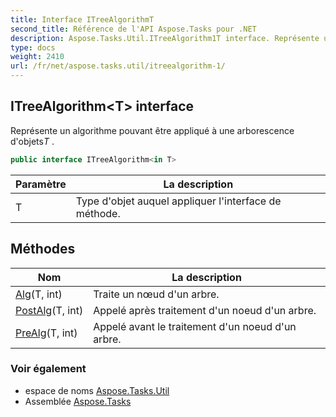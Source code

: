 ```yaml
---
title: Interface ITreeAlgorithmT
second_title: Référence de l'API Aspose.Tasks pour .NET
description: Aspose.Tasks.Util.ITreeAlgorithm1T interface. Représente un algorithme pouvant être appliqué à une arborescence dobjetsT .
type: docs
weight: 2410
url: /fr/net/aspose.tasks.util/itreealgorithm-1/
---
```

## ITreeAlgorithm&lt;T&gt; interface

Représente un algorithme pouvant être appliqué à une arborescence d'objets*T* .

```csharp
public interface ITreeAlgorithm<in T>
```

| Paramètre | La description |
| --- | --- |
| T | Type d'objet auquel appliquer l'interface de méthode. |

## Méthodes

| Nom | La description |
| --- | --- |
| [Alg](../../aspose.tasks.util/itreealgorithm-1/alg/)(T, int) | Traite un nœud d'un arbre. |
| [PostAlg](../../aspose.tasks.util/itreealgorithm-1/postalg/)(T, int) | Appelé après traitement d'un noeud d'un arbre. |
| [PreAlg](../../aspose.tasks.util/itreealgorithm-1/prealg/)(T, int) | Appelé avant le traitement d'un noeud d'un arbre. |

### Voir également

* espace de noms [Aspose.Tasks.Util](../../aspose.tasks.util/)
* Assemblée [Aspose.Tasks](../../)


